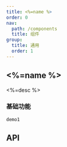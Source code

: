 ```yaml
---
title: <%=name %>
order: 0
nav:
  path: /components
  title: 组件
group:
  title: 通用
  order: 1
---
```


## <%=name %>

<%=desc %>

### 基础功能

<code src='./demos/demo1/index.tsx'>demo1</code>

## API

<API hideTitle></API>

<!-- or
| 属性 | 说明 | 类型 | 默认值 |
| --- | --- | --- | --- |
| TODO | TODO | TODO | TODO |
 -->
 